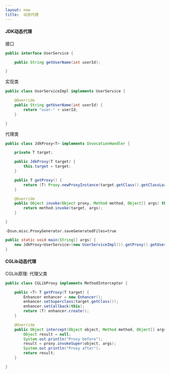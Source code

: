 ```yaml
---
layout: new
title:  动态代理
---
```


#### JDK动态代理

接口

```java
public interface UserService {

    public String getUserName(int userId);

}
```

实现类

```java
public class UserServiceImpl implements UserService {

    @Override
    public String getUserName(int userId) {
        return "user-" + userId;
    }

}
```

代理类

```java
public class JdkProxy<T> implements InvocationHandler {

    private T target;

    public JdkProxy(T target) {
        this.target = target;
    }

    public T getProxy() {
        return (T) Proxy.newProxyInstance(target.getClass().getClassLoader(), target.getClass().getInterfaces(), this);
    }

    @Override
    public Object invoke(Object proxy, Method method, Object[] args) throws Throwable {
        return method.invoke(target, args);
    }

}
```

```-Dsun.misc.ProxyGenerator.saveGeneratedFiles=true```

```java
public static void main(String[] args) {
    new JdkProxy<UserService>(new UserServiceImpl()).getProxy().getUserName(1000);
}
```

#### CGLib动态代理

CGLib原理: 代理父类

```java
public class CGLibProxy implements MethodInterceptor {

    public <T> T getProxy(T target) {
        Enhancer enhancer = new Enhancer();
        enhancer.setSuperclass(target.getClass());
        enhancer.setCallback(this);
        return (T) enhancer.create();
    }

    @Override
    public Object intercept(Object object, Method method, Object[] args, MethodProxy proxy) throws Throwable {
        Object result = null;
        System.out.println("Proxy before");
        result = proxy.invokeSuper(object, args);
        System.out.println("Proxy after");
        return result;
    }

}
```
